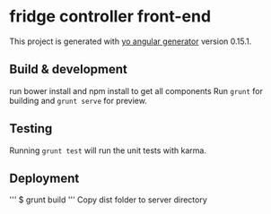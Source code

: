 # fridge controller front-end

This project is generated with [yo angular generator](https://github.com/yeoman/generator-angular)
version 0.15.1.

## Build & development

run bower install and npm install to get all components
Run `grunt` for building and `grunt serve` for preview.

## Testing

Running `grunt test` will run the unit tests with karma.

## Deployment

'''
$ grunt build
'''
Copy dist folder to server directory
